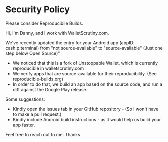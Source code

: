 # Security Policy

Please consider Reproducibile Builds. 

Hi, I'm Danny, and I work with WalletScrutiny.com.

We've recently updated the entry for your Android app (appID: cash.p.terminal) from "not source-available" to "source-available" (Just one step below Open Source)"

- We noticed that this is a fork of Unstoppable Wallet, which is currently reproducible in walletscrutiny.com
- We verify apps that are source-available for their reproducibility. (See reproducible-builds.org)
- In order to do that, we build an app based on the source code, and run a diff against the Google Play release.

Some suggestions:

- Kindly open the Issues tab in your GitHub repository - (So I won't have to make a pull request.)
- Kindly include Android build instructions - as it would help us build your app faster.

Feel free to reach out to me. Thanks.
